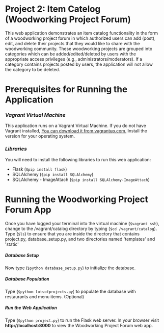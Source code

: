 # Project 2: Item Catelog (Woodworking Project Forum)
This web application demonstrates an item catalog functionality in the form of a woodworking project forum in which authorized users can add (post), edit, and delete their projects that they would like to share with the woodworking community. These woodworking projects are grouped into categories which can be added/edited/deleted by users with the appropriate access privileges (e.g., administrators/moderators). If a category contains projects posted by users, the application will not allow the category to be deleted.

# Prerequisites for Running the Application

### _Vagrant Virtual Machine_
This application runs on a Vagrant Virtual Machine. If you do not have Vagrant installed, [You can download it from vagrantup.com.](https://www.vagrantup.com/downloads) Install the version for your operating system.

### _Libraries_
You will need to install the following libraries to run this web application:
 - Flask (```$pip install flask```)
 - SQLAlchemy (```$pip install SQLAlchemy```)
 - SQLAlchemy - ImageAttach (```$pip install SQLAlchemy-ImageAttach```)

# Running the Woodworking Project Forum App
Once you have logged your terminal into the virtual machine (```$vagrant ssh```), change to the /vagrant/catalog directory by typing (```$cd /vagrant/catalog```). Type (```$ls```) to ensure that you are inside the directory that contains project.py, database_setup.py, and two directories named 'templates' and 'static'

##### _Database Setup_
Now type (```$python database_setup.py```) to initialize the database.

##### _Database Population_
Type (```$python lotsofprojects.py```) to populate the database with restaurants and menu items. (Optional)

##### _Run the Web Application_
Type (```$python project.py```) to run the Flask web server. In your browser visit **http://localhost:8000** to view the Woodworking Project Forum web app.
